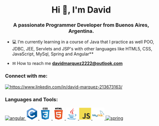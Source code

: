 <h1 align="center">Hi 👋, I'm David</h1>
<h3 align="center">A passionate Programmer Developer from Buenos Aires, Argentina.</h3>

- 💻 I’m currently learning in a course of Java that I practice as well POO, JDBC, JEE, Servlets and JSP's with other languages like HTML5, CSS, JavaScript, MySql, Spring and Angular**

- ✉ How to reach me **davidmarquez2222@outlook.com**

<sector>
  <h3 align="left">Connect with me:</h3>
  <p align="left">
  <a href="https://linkedin.com/in/https://www.linkedin.com/in/david-marquez-213673163/" target="blank"><img align="center"         src="https://raw.githubusercontent.com/rahuldkjain/github-profile-readme-generator/master/src/images/icons/Social/linked-in-alt.svg" alt="https://www.linkedin.com/in/david-marquez-213673163/" height="30" width="40" /></a>
  </p>
<sector>  
  
<sector>
  <h3 align="left">Languages and Tools:</h3>
  <p align="left"> 
      <a href="https://angular.io" target="_blank" rel="noreferrer"> 
         <img src="https://angular.io/assets/images/logos/angular/angular.svg" alt="angular" width="40" height="40"/> 
      </a> 
    <a href="https://www.cprogramming.com/" target="_blank" rel="noreferrer"> 
      <img src="https://raw.githubusercontent.com/devicons/devicon/master/icons/c/c-original.svg" alt="c" width="40" height="40"/> 
    </a> 
    <a href="https://www.w3schools.com/css/" target="_blank" rel="noreferrer"> 
      <img src="https://raw.githubusercontent.com/devicons/devicon/master/icons/css3/css3-original-wordmark.svg" alt="css3" width="40" height="40"/> 
    </a> 
    <a href="https://www.w3.org/html/" target="_blank" rel="noreferrer"> 
      <img src="https://raw.githubusercontent.com/devicons/devicon/master/icons/html5/html5-original-wordmark.svg" alt="html5" width="40" height="40"/> 
    </a> 
    <a href="https://www.java.com" target="_blank" rel="noreferrer"> 
      <img src="https://raw.githubusercontent.com/devicons/devicon/master/icons/java/java-original.svg" alt="java" width="40" height="40"/> 
    </a> 
    <a href="https://developer.mozilla.org/en-US/docs/Web/JavaScript" target="_blank" rel="noreferrer"> 
      <img src="https://raw.githubusercontent.com/devicons/devicon/master/icons/javascript/javascript-original.svg" alt="javascript" width="40" height="40"/> 
    </a> 
    <a href="https://www.mysql.com/" target="_blank" rel="noreferrer"> 
      <img src="https://raw.githubusercontent.com/devicons/devicon/master/icons/mysql/mysql-original-wordmark.svg" alt="mysql" width="40" height="40"/> 
    </a> 
    <a href="https://spring.io/" target="_blank" rel="noreferrer"> 
      <img src="https://www.vectorlogo.zone/logos/springio/springio-icon.svg" alt="spring" width="40" height="40"/> 
    </a> 
  </p>
<sector>

